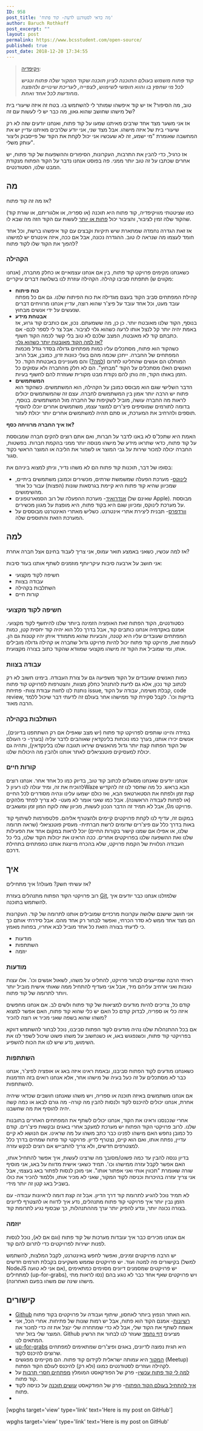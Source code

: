 ```yaml
---
ID: 958
post_title: 'מה כדאי לסטודנט לדעת- קוד פתוח'
author: Baruch Rothkoff
post_excerpt: ""
layout: post
permalink: https://www.bcsstudent.com/open-source/
published: true
post_date: 2018-12-20 17:34:55
---
```

<!-- wp:block {"ref":835} /-->

<!-- wp:quote -->
<blockquote class="wp-block-quote"><p><a href="https://he.wikipedia.org/wiki/%D7%A7%D7%95%D7%93_%D7%A4%D7%AA%D7%95%D7%97" target="_blank" rel="noreferrer noopener" aria-label="ויקיפדיה (opens in a new tab)">ויקיפדיה</a>:</p><cite><strong>קוד פתוח משמש בעולם התוכנה לציון תוכנה שקוד המקור שלה פתוח ונגיש לכל מי שחפץ בו והוא חופשי לשימוש, לצפייה, לעריכת שינויים ולהפצה מחודשת לכל אחד ואחת.</strong></cite></blockquote>
<!-- /wp:quote -->

<!-- wp:paragraph -->
<p>

טוב, מה הסיפור? אז יש קוד איפשהו שמותר לי להשתמש בו. בטח זה איזה שיעורי בית של מישהו שחושב שהוא גאון, מה כבר יש לי לעשות עם זה?

</p>
<!-- /wp:paragraph -->

<!-- wp:paragraph -->
<p>אז אני משער מצד אחד שרבים מאיתנו שמעו על קוד פתוח, ואנחנו יודעים שזה לא רק שיעורי בית של איזה מישהו. אבל מצד שני, אני יודע שלרבים מאיתנו עדיין יש את המחשבה שאומרת "מי ישמע, זה לא שעכשיו אני יכול לקחת את הקוד של פייסבוק וליצור עותק משלי".</p>
<!-- /wp:paragraph -->

<!-- wp:paragraph -->
<p>אז כרגיל, כדי להבין את התרבות, העקרונות, הסיפורים וההשפעות של קוד פתוח, יש אחרים שכתבו על זה טוב יותר ממני. פה בפוסט אנחנו נדבר על הקוד הפתוח מנקודת המבט שלנו, הסטודנטים.</p>
<!-- /wp:paragraph -->

<!-- wp:heading -->
<h2>מה</h2>
<!-- /wp:heading -->

<!-- wp:paragraph -->
<p>אז מה זה קוד פתוח?</p>
<!-- /wp:paragraph -->

<!-- wp:paragraph -->
<p>כמו שציטטתי מוויקיפדיה, קוד פתוח היא תוכנה (או ספריה, או אלגוריתם, או שורת קוד) שהקוד שלה זמין לציבור, והציבור יכול <a href="#link_license">פחות או יותר</a> לעשות עם הקוד הזה מה שבא לו.</p>
<!-- /wp:paragraph -->

<!-- wp:paragraph -->
<p>אז זאת הגדרה נחמדה שמתארת שיש תיקיות וקבצים עם קוד איפשהו ברשת, וכל אחד חומד לעצמו מה שנראה לו טוב. ההגדרה נכונה, אבל אם ככה, איזה אינטרס יש למישהו להפוך את הקוד שלו לקוד פתוח?</p>
<!-- /wp:paragraph -->

<!-- wp:heading {"level":3} -->
<h3>הקהילה</h3>
<!-- /wp:heading -->

<!-- wp:paragraph -->
<p>כשאנחנו מקימים פרויקט קוד פתוח, בין אם אנחנו עצמאיים או כחלק מחברה, (אנחנו מקווים ש) תתפתח סביבו קהילה. הקהילה עוזרת לנו בשלושה דברים עיקריים:</p>
<!-- /wp:paragraph -->

<!-- wp:list -->
<ul><li><strong>כוח פיתוח</strong><br> קהילת המפתחים סביב הקוד בעצם מגדילה את כוח הפיתוח שלנו. גם אם כל מפתח עובד מעט, וכל אחד עובד על פיצ'ר שהוא רוצה, עדיין אנחנו מרוויחים דברים שנעשים על ידי אנשים מבחוץ. </li><li><strong>אבטחת מידע</strong><br> בנוסף, הקוד שלנו מאובטח יותר. כן כן, מה ששמעתם. נכון, אם כותבים קוד גרוע, אז באמת יהיה יותר קל לנצל אותו לרעה כשהוא גלוי לציבור. אבל צר לי לספר לכם- אם כתבתם קוד לא מאובטח, המצב שלכם לא טוב בלי קשר לכמה הקוד חשוף.<br> <u>אז למה הקוד מאובטח יותר כשהוא גלוי?</u><br> כשהקוד הוא פתוח, מסתכלים עליו כמות מפתחים גדולה בסדר גודל מכמות המפתחים של החברה. ייתכן שכמה מהם בעלי כוונות זדון, כמובן, אבל הרוב המוחלט הם אנשים שהחליטו לתרום (<a href="#link_why">למה?</a>) והם מעוניינים באבטחת הקוד. כל האנשים האלו מסתכלים על הקוד "מבחוץ". הם לא חלק מהחברה ולא עסוקים כל הזמן באותו הקוד, וזה נותן להם נקודת מבט מקורית שעוזרת להם לחשוף בעיות. </li><li><strong>המשתמשים</strong><br> הדבר השלישי שגם הוא מבוסס כמובן על הקהילה, הוא המשתמשים. כשהקוד הוא פתוח יש הרבה יותר אמון בין המשתמשים לחברה. עצם זה שהמשתמשים יכולים לראות מה החברה עושה, מוביל לשקיפות של החברה מול המשתמשים. בנוסף, בדומה לתורמים שמוסיפים פיצ'רים למוצר עצמו, משתמשים אחרים יוכלו להוסיף תוספים ולהרחיב את המערכת, או סתם תהיה למשתמשים אחרים יותר יכולת לעזור. </li></ul>
<!-- /wp:list -->

<!-- wp:paragraph -->
<p><strong>אז איך החברה מרוויחה כסף?</strong></p>
<!-- /wp:paragraph -->

<!-- wp:paragraph -->
<p>האמת היא שתכל'ס לא באנו לדבר על חברות, ואם אתם רוצים להקים חברה שמבוססת על קוד פתוח, כדאי שתראו מידע של מישהו מנוסה יותר ממני בהקמת חברות. בפשטות, החברה יכולה למכור שירות על גבי המוצר או לשמור את הליבה או המוצר הראשי כקוד סגור.</p>
<!-- /wp:paragraph -->

<!-- wp:paragraph -->
<p>בסופו של דבר, תוכנות קוד פתוח הם לא משהו נדיר, וניתן למצוא ביניהם את:</p>
<!-- /wp:paragraph -->

<!-- wp:list -->
<ul><li><a rel="noreferrer noopener" aria-label="לינוקס (opens in a new tab)" href="https://github.com/torvalds/linux" target="_blank">לינוקס</a>- מערכת הפעלה שמשמשת שרתים, מכשירים וכמובן משתמשים ביתיים, שמכיוון שהיא קוד פתוח היא קיימת בגרסאות שונות (הפצות) עבור כל אחד מהשימושים.</li><li><a rel="noreferrer noopener" aria-label="אנדרואיד (opens in a new tab)" href="https://android-review.googlesource.com/admin/repos" target="_blank">אנדרואיד</a>- מערכת ההפעלה של רוב הסמארטפונים (שאינם של Apple). מבוססת על מערכת לינוקס, ומכיוון שגם היא בקוד פתוח, היא מופצת על מגוון מכשירים.</li><li><a href="https://core.trac.wordpress.org/browser/" target="_blank" rel="noreferrer noopener" aria-label="וורדפרס (opens in a new tab)">וורדפרס</a>- תבנית ליצירת אתרי אינטרנט. כשליש מאתרי האינטרנט מבוססים על המערכת הזאת והתוספים שלה.</li></ul>
<!-- /wp:list -->

<!-- wp:wpforms/form-selector {"formId":"1031","displayTitle":false,"displayDesc":true} /-->

<!-- wp:heading -->
<h2 id="link_why">למה</h2>
<!-- /wp:heading -->

<!-- wp:paragraph -->
<p>אז למה עכשיו, כשאני באמצע תואר עמוס, אני צריך לעבוד בחינם אצל חברה אחרת?</p>
<!-- /wp:paragraph -->

<!-- wp:paragraph -->
<p>אני חושב על ארבעה סיבות עיקריותף מוזמנים לשתף אותנו בעוד סיבות:</p>
<!-- /wp:paragraph -->

<!-- wp:list -->
<ul><li>חשיפה לקוד מקצועי</li><li>עבודה בצוות</li><li>השתלבות בקהילה</li><li>קורות חיים</li></ul>
<!-- /wp:list -->

<!-- wp:heading {"level":3} -->
<h3>חשיפה לקוד מקצועי</h3>
<!-- /wp:heading -->

<!-- wp:paragraph -->
<p>כסטודנטים, הקוד הפתוח זאת האופציה הזמינה ביותר שלנו להיחשף לקוד מקצועי. אמנם באקדמיה אנחנו כותבים קוד, אבל בדרך כלל הוא יהיה קוד יחסית קטן, כמות המפתחים שעובדים עליו היא קטנה, והבעיות שהוא מתמודד איתן יהיו קטנות גם הן. לעומת זאת, פרויקט קוד פתוח יכול להיות פרויקט גדול שחברה או קהילה גדולה מובילים אותו, ומי שמוביל את הקוד זה מישהו מקצועי שמוודא שהקוד כתוב בצורה מקצועית.</p>
<!-- /wp:paragraph -->

<!-- wp:heading {"level":3} -->
<h3>עבודה בצוות</h3>
<!-- /wp:heading -->

<!-- wp:paragraph -->
<p>כמות האנשים שעובדים על הקוד משפיעה גם על צורת העבודה. בימינו חשוב לא רק לכתוב קוד נכון, אלא גם לדעת להתנהל כחלק מצוות, והצטרפות לפרויקט קוד פתוח נותנת לנו לחוות עבודת צוות- פתיחת issue, קבלת משימה, עבודה על הקוד, code review, בדיקות וכו'. לקבל סקירת קוד ממישהו אחר בעולם זה לדעתי דבר שיכול ללמד הרבה מאוד.</p>
<!-- /wp:paragraph -->

<!-- wp:heading {"level":3} -->
<h3>השתלבות בקהילה</h3>
<!-- /wp:heading -->

<!-- wp:paragraph -->
<p>במידה והיינו שותפים לפרויקט קוד פתוח (יש מצב שאפילו אם רק השתתפנו בדיונים), אנשים יכירו אותנו, בערך כמו נוכחות בלינקדאין שאוהבים לדבר עליה (בערך- כי העולם של הקוד הפתוח קצת יותר גדול מהאנשים שיראו תגובה שלנו בלינקדאין), ותהיה גם יכולת למעסיקים פוטנציאלים לאתר אותנו ולהבין מה היכולות שלנו.</p>
<!-- /wp:paragraph -->

<!-- wp:heading {"level":3} -->
<h3>קורות חיים</h3>
<!-- /wp:heading -->

<!-- wp:paragraph -->
<p>אנחנו יודעים שאנחנו מסוגלים לכתוב קוד טוב, בדיוק כמו כל אחד אחר. אנחנו רוצים להוכיח את זה, ומיד עולה לנו רעיון לWaze הבא בראש. כל מה שחסר לנו זה להקדיש קצת זמן ולפתח את הסטארטאפ הבא, ואז כולם ישמעו עלינו ונהיה מסודרים לכל החיים (או לפחות לעבודה הראשונה). אבל כמו שאני אומר לא מעט- לא צריך לפחד מלהקים פרויקט מ0, אבל לא תמיד זה הדבר הנכון לעשות, מכיוון שזה לוקח המון זמן ומשאבים.</p>
<!-- /wp:paragraph -->

<!-- wp:paragraph -->
<p>במקום זה, עדיף לנו לקחת פרויקטים קיימים ולהצטרף אליהם. פלטפורמות לשיתוף קוד באות בדרך כלל עם פיצ'רים שדומים לרשת חברתית- מעסיק פוטנציאלי (שראה תרומה שלנו, או אפילו אם שמנו קישור בקורות החיים) יוכל לראות במקום אחד את הפעילות שלנו ואת ההשפעה שלנו בפרויקטים אחרים. ככה הראינו את יכולות הקוד שלנו, בלי כל העבודה הנלווית של הקמת פרויקט, שלא בהכרח מייצגת אותנו כמפתחים בתחילת דרכם.</p>
<!-- /wp:paragraph -->

<!-- wp:heading -->
<h2>איך</h2>
<!-- /wp:heading -->

<!-- wp:paragraph -->
<p>אז עשיתי חשק? מעולה! איך מתחילים?</p>
<!-- /wp:paragraph -->

<!-- wp:paragraph -->
<p>רוב פרויקטי הקוד הפתוח מתנהלים בעזרת <a href="https://www.bcsstudent.com/git/" target="_blank" rel="noreferrer noopener" aria-label="Git (opens in a new tab)">Git</a>, שלמזלנו אנחנו כבר יודעים איך להשתמש בתוכנה.</p>
<!-- /wp:paragraph -->

<!-- wp:paragraph -->
<p>אני חושב שישנם שלושה עקרונות מרכזיים שמובילים אותנו לתרומה של קוד. העקרונות הם מצד אחד ממש לא סדר הכרחי, ואפשר לבחור רק אחד מהם. אבל סידרתי אותם כך כי לדעתי בצורה הזאת כל אחד מוביל לבא אחריו, בפחות מאמץ.</p>
<!-- /wp:paragraph -->

<!-- wp:list -->
<ul><li>מודעות</li><li>השתתפות</li><li>יוזמה</li></ul>
<!-- /wp:list -->

<!-- wp:heading {"level":3} -->
<h3>מודעות</h3>
<!-- /wp:heading -->

<!-- wp:paragraph -->
<p>ראיתי הרבה שמייעצים לבחור פרויקט, להחליט על משהו, לשאול אנשים וכו'. אלו עצות טובות ואני ארחיב עליהם מיד, אבל אני מעדיף להתחיל ממה שאותי אישית מוביל יותר ויותר לתרומה של קוד פתוח.</p>
<!-- /wp:paragraph -->

<!-- wp:paragraph -->
<p>קודם כל, צריכים להיות מודעים למציאות של קוד פתוח ולשים לב. אם אנחנו מחפשים איזה כלי או ספריה, לבדוק קודם כל האם יש כלי שהוא קוד פתוח, האם אפשר למצוא משהו שהוא בשפה שאני מכיר או רוצה להכיר?</p>
<!-- /wp:paragraph -->

<!-- wp:paragraph -->
<p>אם בכל ההתנהלות שלנו נהיה מודעים לקוד הפתוח סביבנו, נוכל לבחור להשתמש דווקא בפרויקטי קוד פתוח, וכשנפגוש באג, או כשנחשוב על משהו פשוט שיכול לשפר לנו את השימוש, נדע שיש לנו את הכוח להשפיע.</p>
<!-- /wp:paragraph -->

<!-- wp:heading {"level":3} -->
<h3>השתתפות</h3>
<!-- /wp:heading -->

<!-- wp:paragraph -->
<p>כשאנחנו מודעים לקוד הפתוח סביבנו, ובאמת ראינו איזה באג או אופציה לפיצ'ר, אנחנו כבר לא מסתכלים על זה כעל בעיה של מישהו אחר, אלא אנחנו רואים בזה הזדמנות להשתתפות.</p>
<!-- /wp:paragraph -->

<!-- wp:paragraph -->
<p>אם אנחנו משתמשים באיזה תוכנה או ספריה, ויש משהו שאנחנו חושבים שכדאי שיהיה אחרת, אנחנו יכולים להיכנס לקוד ולנסות להבין מה קורה- מה גורם לבאג או כמה קשה יהיה להוסיף את מה שחשבנו.</p>
<!-- /wp:paragraph -->

<!-- wp:paragraph -->
<p>אחרי שנכנסנו וראינו את הקוד, אנחנו יכולים לשתף את המפתחים האחרים בתובנות שלנו. לרוב פרויקטי הקוד הפתוח יש מערכת למעקב אחרי באגים ובקשות פיצ'רים. קודם כל כמובן נחפש האם מישהו לפנינו כבר כתב משהו על מה שראינו. אם הנושא לא קיים עדיין, נפתח אותו, ואם הוא קיים, נצטרף לדיון. פרויקטי קוד פתוח שמחים בדרך כלל למצטרפים חדשים, ולא צריך להתבייש אם רוצים לבקש עזרה.</p>
<!-- /wp:paragraph -->

<!-- wp:paragraph -->
<p>בדיון ננסה להבין עד כמה פשוט/מסובך מה שרצינו לעשות, איך אפשר להתחיל אותו, האם אפשר לקבל עזרה ממישהו וכו'. תמיד כשאני אישית מדווח על באג, אני מוסיף שורה שאומרת "תכווין אותי ואני אפתור אותו". אני מוכן לנסות לפתור באג בעצמי, אבל אני צריך עזרה בהיכרות וכניסה לקוד המקור, שאני לא מכיר אותו, וללמוד להכיר את כולו בשביל באג קטן זה יותר מידי.</p>
<!-- /wp:paragraph -->

<!-- wp:paragraph -->
<p>לא תמיד נוכל להגיע לתרומת קוד דרך הדיון. אבל זה קצת דומה לראיונות עבודה- עם הזמן נבין יותר איך פרויקטי קוד פתוח מתנהלים, נדע איך לדווח או להצטרף לדיונים בצורה נכונה יותר, ונדע להפיק יותר ערך מההתנהלות, כך שבסוף נגיע לתרומת קוד.</p>
<!-- /wp:paragraph -->

<!-- wp:heading {"level":3} -->
<h3>יוזמה</h3>
<!-- /wp:heading -->

<!-- wp:paragraph -->
<p>אם אנחנו מכירים כבר איך עובדות מערכות של קוד פתוח (וגם אם לא), נוכל לנסות לפנות ישירות לפרויקטים כדי לתרום להם קוד.</p>
<!-- /wp:paragraph -->

<!-- wp:paragraph -->
<p>יש הרבה פרויקטים זמינים, ואפשר לחפש באינטרנט, לקבל המלצות, להשתמש בקישורים פה למטה ועוד. יש פרויקטים שממש משקיעים בקבלת תורמים חדשים (למשל NodeJS אם אני לא טועה), יש פרויקטים שמסמנים דיונים מסוימים כמתאימים למתחילים (up-for-grabs), ויש פרויקטים שאף אחד כבר לא נוגע בהם (נסו לראות מתי מישהו שינה שם משהו בפעם האחרונה).</p>
<!-- /wp:paragraph -->

<!-- wp:heading -->
<h2>קישורים</h2>
<!-- /wp:heading -->

<!-- wp:list -->
<ul><li><a rel="noreferrer noopener" aria-label="Github  (opens in a new tab)" href="https://github.com/" target="_blank">Github</a> הוא האתר הנפוץ ביותר לאחסון, שיתוף ועבודה על פרויקטים בקוד פתוח.</li><li><a id="link_license" rel="noreferrer noopener" aria-label="רשיונות (opens in a new tab)" href="https://choosealicense.com/" target="_blank">רשיונות</a>- אמנם הקוד הוא פתוח, אבל יש רמות שונות של פתיחות. אחרי הכל, אני אשמח לשתף את הקוד שלי, אבל לא כדי שמתחרה שלי ינצל את זה כדי למכור את המוצר שלי בזול יותר. Github מציעים <a rel="noreferrer noopener" aria-label="דף נחמד (opens in a new tab)" href="https://choosealicense.com/" target="_blank">דף נחמד</a> שעוזר לנו לבחור את הרשיון המתאים לנו.</li><li><a rel="noreferrer noopener" aria-label="up-for-grabs (opens in a new tab)" href="https://up-for-grabs.net/#/" target="_blank">up-for-grabs</a> היא תגית נפוצה לדיונים, באגים ופיצ'רים שמתאימים למפתחים שרוצים להיכנס לקוד.</li><li><a rel="noreferrer noopener" aria-label="המקור (opens in a new tab)" href="https://www.hamakor.org.il/" target="_blank">המקור</a> היא עמותה ישראלית לקידום קוד פתוח. הם מקיימים מפגשים (Meetup) לקהילה ועוזרים לסטודנטים כמונו (ולא רק) להיכנס לעולם הקוד הפתוח.</li><li><a rel="noreferrer noopener" aria-label="למה לי קוד פתוח עכשיו (opens in a new tab)" href="http://notarbut.co/ep49_oss/" target="_blank">למה לי קוד פתוח עכשיו</a>- פרק של הפודקאסט המומלץ <a rel="noreferrer noopener" aria-label="מפתחים חסרי תרבות (opens in a new tab)" href="http://notarbut.co" target="_blank">מפתחים חסרי תרבות</a> על קוד פתוח.</li><li><a rel="noreferrer noopener" aria-label="איך להתחיל בעולם הקוד הפתוח (opens in a new tab)" href="https://www.ranlevi.com/2018/06/10/osim_software_ep-03_opensource_mst/" target="_blank">איך להתחיל בעולם הקוד הפתוח</a>- פרק של הפודקאסט <a rel="noreferrer noopener" aria-label="עושים תוכנה (opens in a new tab)" href="https://www.ranlevi.com/category/podcasts/osim_software/" target="_blank">עושים תוכנה</a> על כניסה לקוד פתוח.</li><li></li></ul>
<!-- /wp:list -->

<!-- wp:wpforms/form-selector {"formId":"1031","displayTitle":true,"displayDesc":true} /-->

<!-- wp:shortcode -->
[wpghs target='view' type='link' text='Here is my post on GitHub']
<!-- /wp:shortcode -->

<!-- wp:shortcode -->
wpghs target='view' type='link' text='Here is my post on GitHub'
<!-- /wp:shortcode -->